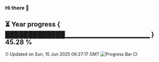 ### Hi there 👋
⏳ Year progress { █████████████▁▁▁▁▁▁▁▁▁▁▁▁▁▁▁▁▁ } 45.28 %
---
⏰ Updated on Sun, 15 Jun 2025 06:27:17 GMT
![Progress Bar CI](https://github.com/liununu/liununu/workflows/Progress%20Bar%20CI/badge.svg)
